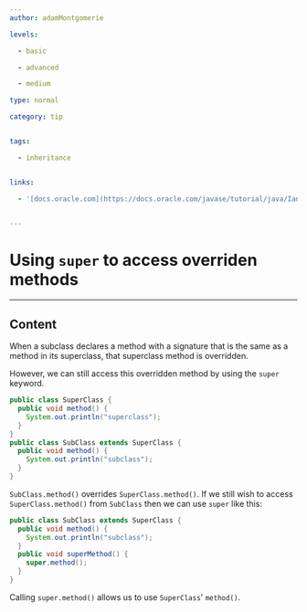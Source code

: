 ```yaml
---
author: adamMontgomerie

levels:

  - basic

  - advanced

  - medium

type: normal

category: tip


tags:

  - inheritance


links:

  - '[docs.oracle.com](https://docs.oracle.com/javase/tutorial/java/IandI/super.html){website}'


---
```


# Using `super` to access overriden methods

---
## Content

When a subclass declares a method with a signature that is the same as a method in its superclass, that superclass method is overridden.

However, we can still access this overridden method by using the `super` keyword.
```java
public class SuperClass {
  public void method() {
    System.out.println("superclass");
  }
}
public class SubClass extends SuperClass {
  public void method() {
    System.out.println("subclass");
  }
}
```
`SubClass.method()` overrides `SuperClass.method()`. If we still wish to access `SuperClass.method()` from `SubClass` then we can use `super` like this:
```java
public class SubClass extends SuperClass {
  public void method() {
    System.out.println("subclass");
  }
  public void superMethod() {
    super.method();  
  }
}
```
Calling `super.method()` allows us to use `SuperClass`' `method()`.
